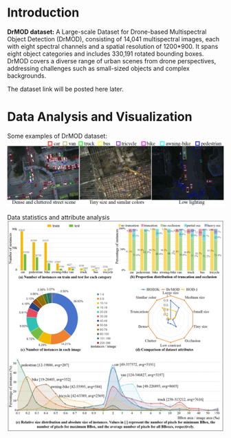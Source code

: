 # Introduction

**DrMOD dataset:** A Large-scale Dataset for Drone-based Multispectral Object Detection (DrMOD), 
consisting of 14,041 multispectral images, each with eight spectral channels 
and a spatial resolution of 1200*900. It spans eight object categories and 
includes 330,191 rotated bounding boxes. DrMOD covers a diverse range of urban 
scenes from drone perspectives, addressing challenges such as small-sized 
objects and complex backgrounds.

The dataset link will be posted here later.

# Data Analysis and Visualization
Some examples of DrMOD dataset:
![annotation](https://github.com/DrMOD-330k/Multi-Spectral/blob/main/resources/DrMOD_annotation.png)

Data statistics and attribute analysis
![statistic](https://github.com/DrMOD-330k/Multi-Spectral/blob/main/resources/statistic.png)
